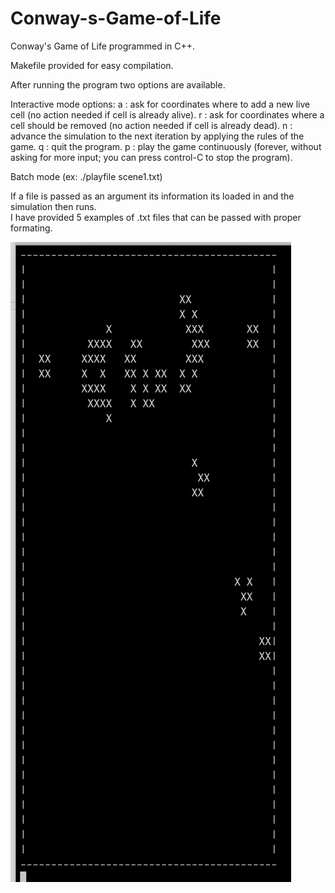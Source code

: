 # Conway-s-Game-of-Life
Conway's Game of Life programmed in C++.

Makefile provided for easy compilation.

After running the program two options are available.

Interactive mode options:
  a : ask for coordinates where to add a new live cell (no action needed if cell is already alive).
  r : ask for coordinates where a cell should be removed (no action needed if cell is already dead).
  n : advance the simulation to the next iteration by applying the rules of the game.
  q : quit the program.
  p : play the game continuously (forever, without asking for more input; you can press control-C to stop the program).
 
Batch mode (ex: ./playfile scene1.txt)

  If a file is passed as an argument its information its loaded in and the simulation then runs.  
  I have provided 5 examples of .txt files that can be passed with proper formating.
  
  ![Image description](examples/example.png)
 
